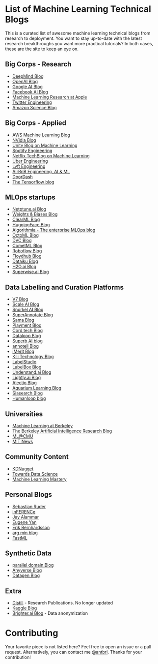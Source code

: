 # List of Machine Learning Technical Blogs

This is a curated list of awesome machine learning technical blogs from research to deployment.
You want to stay up-to-date with the latest research breakthroughs
you want more practical tutorials? In both cases, these are the site to keep an eye on.


## Big Corps - Research

- [DeepMind Blog](https://deepmind.com/blog)
- [OpenAI Blog](https://openai.com/blog/tags/research/)
- [Google AI Blog](https://ai.googleblog.com/)
- [Facebook AI Blog](https://ai.facebook.com/blog/)
- [Machine Learning Research at Apple](https://machinelearning.apple.com/)
- [Twitter Engineering](https://blog.twitter.com/engineering/en_us/topics/insights)
- [Amazon Science Blog](https://www.amazon.science/blog?f0=0000016e-2fb1-d205-a5ef-afb9d52c0000&f0=0000016e-2ff0-da81-a5ef-3ff057f10000&f0=0000016e-2ff1-d205-a5ef-aff9651e0000)


## Big Corps - Applied

- [AWS Machine Learning Blog](https://aws.amazon.com/blogs/machine-learning/)
- [NVidia Blog](https://blogs.nvidia.com/blog/category/deep-learning/)
- [Unity Blog on Machine Learning](https://blog.unity.com/topic/machine-learning)
- [Spotify Engineering](https://engineering.atspotify.com/)
- [Netflix TechBlog on Machine Learning](https://research.netflix.com/articles?q=Machine%20Learning)
- [Uber Engineering](https://eng.uber.com/category/articles/ai/)
- [Lyft Engineering](https://eng.lyft.com/)
- [AirBnB Engineering, AI & ML](https://medium.com/airbnb-engineering/ai/home)
- [DoorDash](https://doordash.engineering/category/data-science-and-machine-learning/)
- [The Tensorflow blog](https://blog.tensorflow.org/)


## MLOps startups

- [Netptune.ai Blog](https://neptune.ai/blog)
- [Weights & Biases Blog](https://wandb.ai/fully-connected)
- [ClearML Blog](https://clear.ml/blog/)
- [HuggingFace Blog](https://huggingface.co/blog)
- [Algorithmia - The enterprise MLOps blog](https://algorithmia.com/blog)
- [OctoML Blog](https://octoml.ai/blog/)
- [DVC Blog](https://dvc.org/blog)
- [CometML Blog](https://www.comet.ml/site/blog/)
- [Roboflow Blog](https://blog.roboflow.com/)
- [Floydhub Blog](https://blog.floydhub.com/)
- [Dataiku Blog](https://blog.dataiku.com/)
- [H2O.ai Blog](https://www.h2o.ai/blog/)
- [Superwise.ai Blog](https://www.superwise.ai/resources/blog)


## Data Labelling and Curation Platforms

- [V7 Blog](https://www.v7labs.com/blog)
- [Scale AI Blog](https://scale.com/blog)
- [Snorkel AI Blog](https://snorkel.ai/resources/blog/)
- [SuperAnnotate Blog](https://blog.superannotate.com/)
- [Sama Blog](https://www.sama.com/blog)
- [Playment Blog](https://www.playment.io/blog)
- [Cord.tech Blog](https://cord.tech/blog)
- [Dataloop Blog](https://dataloop.ai/blog/)
- [Superb AI blog](https://www.superb-ai.com/blog)
- [annotell Blog](https://www.annotell.com/articles)
- [iMerit Blog](https://imerit.net/blog/)
- [Kili Technology Blog](https://kili-technology.com/blog/)
- [LabelStudio](https://labelstud.io/blog/)
- [LabelBox Blog](https://labelbox.com/blog/)
- [Understand.ai Blog](https://understand.ai/)
- [Lightly.ai Blog](https://www.lightly.ai/blog)
- [Alectio Blog](http://alectio.com/blog/)
- [Aquarium Learning Blog](https://medium.com/aquarium-learning)
- [Siasearch Blog](https://www.siasearch.io/)
- [Humanloop blog](https://humanloop.com/blog)


## Universities

- [Machine Learning at Berkeley](https://ml.berkeley.edu/blog/)
- [The Berkeley Artificial Intelligence Research Blog](https://bair.berkeley.edu/blog/)
- [ML@CMU](https://blog.ml.cmu.edu/)
- [MIT News](https://news.mit.edu/topic/machine-learning)


## Community Content

- [KDNugget](https://www.kdnuggets.com/news/index.html)
- [Towards Data Science](https://towardsdatascience.com/)
- [Machine Learning Mastery](https://machinelearningmastery.com/blog/)


## Personal Blogs

- [Sebastian Ruder](https://ruder.io/)
- [inFERENCe](https://www.inference.vc/)
- [Jay Alammar](https://jalammar.github.io/)
- [Eugene Yan](https://eugeneyan.com/writing/)
- [Erik Bernhardsson](https://erikbern.com/)
- [arg min blog](http://www.argmin.net/)
- [FastML](http://fastml.com/)


## Synthetic Data

- [parallel domain Blog](https://paralleldomain.com/blog/)
- [Anyverse Blog](https://anyverse.ai/blog/)
- [Datagen Blog](https://www.datagen.tech/blog/)


## Extra

- [Distill](https://distill.pub/) - Research Publications. No longer updated
- [Kaggle Blog](https://medium.com/kaggle-blog)
- [Brighter.ai Blog](https://brighter.ai/resources-types/blog/) - Data anonymization


# Contributing

Your favorite piece is not listed here? Feel free to open an issue or a pull request.
Alternatively, you can contact me [@antbrl](https://twitter.com/antbrl).
Thanks for your contribution!



